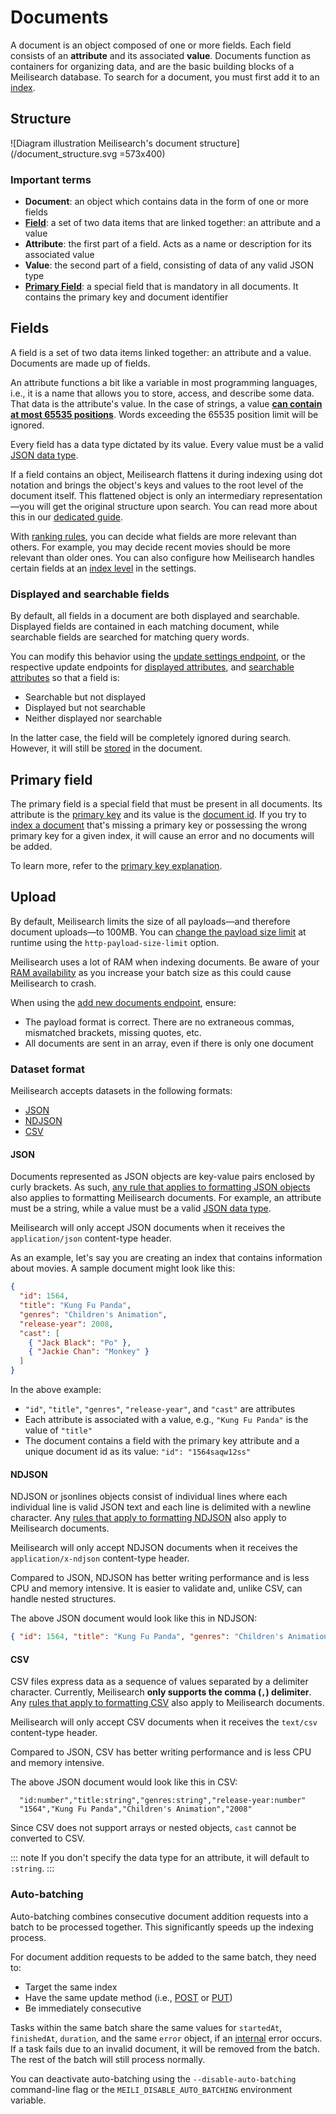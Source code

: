 # Documents

A document is an object composed of one or more fields. Each field consists of an **attribute** and its associated **value**. Documents function as containers for organizing data, and are the basic building blocks of a Meilisearch database. To search for a document, you must first add it to an [index](/learn/core_concepts/indexes.md).

## Structure

![Diagram illustration Meilisearch's document structure](/document_structure.svg =573x400)

### Important terms

- **Document**: an object which contains data in the form of one or more fields
- **[Field](#fields)**: a set of two data items that are linked together: an attribute and a value
- **Attribute**: the first part of a field. Acts as a name or description for its associated value
- **Value**: the second part of a field, consisting of data of any valid JSON type
- **[Primary Field](#primary-field)**: a special field that is mandatory in all documents. It contains the primary key and document identifier

## Fields

A field is a set of two data items linked together: an attribute and a value. Documents are made up of fields.

An attribute functions a bit like a variable in most programming languages, i.e., it is a name that allows you to store, access, and describe some data. That data is the attribute's value. In the case of strings, a value **[can contain at most 65535 positions](/learn/advanced/known_limitations.md#maximum-number-of-words-per-attribute)**. Words exceeding the 65535 position limit will be ignored.

Every field has a data type dictated by its value. Every value must be a valid [JSON data type](https://www.w3schools.com/js/js_json_datatypes.asp).

If a field contains an object, Meilisearch flattens it during indexing using dot notation and brings the object's keys and values to the root level of the document itself. This flattened object is only an intermediary representation—you will get the original structure upon search. You can read more about this in our [dedicated guide](/learn/advanced/datatypes.md#objects).

With [ranking rules](/learn/core_concepts/relevancy.md#ranking-rules), you can decide what fields are more relevant than others. For example, you may decide recent movies should be more relevant than older ones. You can also configure how Meilisearch handles certain fields at an [index level](/learn/configuration/settings.md) in the settings.

### Displayed and searchable fields

By default, all fields in a document are both displayed and searchable. Displayed fields are contained in each matching document, while searchable fields are searched for matching query words.

You can modify this behavior using the [update settings endpoint](/reference/api/settings.md#update-settings), or the respective update endpoints for [displayed attributes](/reference/api/settings.md#update-displayed-attributes), and [searchable attributes](/reference/api/settings.md#update-searchable-attributes) so that a field is:

- Searchable but not displayed
- Displayed but not searchable
- Neither displayed nor searchable

In the latter case, the field will be completely ignored during search. However, it will still be [stored](/learn/configuration/displayed_searchable_attributes.md#data-storing) in the document.

## Primary field

The primary field is a special field that must be present in all documents. Its attribute is the [primary key](/learn/core_concepts/primary_key.md#primary-key-2) and its value is the [document id](/learn/core_concepts/primary_key.md#document-id). If you try to [index a document](/learn/getting_started/quick_start.md#add-documents) that's missing a primary key or possessing the wrong primary key for a given index, it will cause an error and no documents will be added.

To learn more, refer to the [primary key explanation](/learn/core_concepts/primary_key.md).

## Upload

By default, Meilisearch limits the size of all payloads—and therefore document uploads—to 100MB. You can [change the payload size limit](/learn/configuration/instance_options.md#payload-limit-size) at runtime using the `http-payload-size-limit` option.

Meilisearch uses a lot of RAM when indexing documents. Be aware of your [RAM availability](/resources/faq.md#what-are-the-recommended-requirements-for-hosting-a-meilisearch-instance) as you increase your batch size as this could cause Meilisearch to crash.

When using the [add new documents endpoint](/reference/api/documents.md#add-or-update-documents), ensure:

- The payload format is correct. There are no extraneous commas, mismatched brackets, missing quotes, etc.
- All documents are sent in an array, even if there is only one document

### Dataset format

Meilisearch accepts datasets in the following formats:

- [JSON](#json)
- [NDJSON](#ndjson)
- [CSV](#csv)

#### JSON

Documents represented as JSON objects are key-value pairs enclosed by curly brackets. As such, [any rule that applies to formatting JSON objects](https://www.w3schools.com/js/js_json_objects.asp) also applies to formatting Meilisearch documents. For example, an attribute must be a string, while a value must be a valid [JSON data type](https://www.w3schools.com/js/js_json_datatypes.asp).

Meilisearch will only accept JSON documents when it receives the `application/json` content-type header.

As an example, let's say you are creating an index that contains information about movies. A sample document might look like this:

```json
{
  "id": 1564,
  "title": "Kung Fu Panda",
  "genres": "Children's Animation",
  "release-year": 2008,
  "cast": [
    { "Jack Black": "Po" },
    { "Jackie Chan": "Monkey" }
  ]
}
```

In the above example:

- `"id"`, `"title"`, `"genres"`, `"release-year"`, and `"cast"` are attributes
- Each attribute is associated with a value, e.g., `"Kung Fu Panda"` is the value of `"title"`
- The document contains a field with the primary key attribute and a unique document id as its value: `"id": "1564saqw12ss"`

#### NDJSON

NDJSON or jsonlines objects consist of individual lines where each individual line is valid JSON text and each line is delimited with a newline character. Any [rules that apply to formatting NDJSON](http://ndjson.org/) also apply to Meilisearch documents.

Meilisearch will only accept NDJSON documents when it receives the `application/x-ndjson` content-type header.

Compared to JSON, NDJSON has better writing performance and is less CPU and memory intensive. It is easier to validate and, unlike CSV, can handle nested structures.  

The above JSON document would look like this in NDJSON:

```json
{ "id": 1564, "title": "Kung Fu Panda", "genres": "Children's Animation", "release-year": 2008, "cast": [{ "Jack Black": "Po" }, { "Jackie Chan": "Monkey" }] }
```

#### CSV

CSV files express data as a sequence of values separated by a delimiter character. Currently, Meilisearch **only supports the comma (`,`) delimiter**. Any [rules that apply to formatting CSV](https://datatracker.ietf.org/doc/html/rfc4180) also apply to Meilisearch documents.

Meilisearch will only accept CSV documents when it receives the `text/csv` content-type header.

Compared to JSON, CSV has better writing performance and is less CPU and memory intensive.  

The above JSON document would look like this in CSV:

```csv
  "id:number","title:string","genres:string","release-year:number"
  "1564","Kung Fu Panda","Children's Animation","2008"
```

Since CSV does not support arrays or nested objects, `cast` cannot be converted to CSV.

::: note
If you don't specify the data type for an attribute, it will default to `:string`.
:::

### Auto-batching

Auto-batching combines consecutive document addition requests into a batch to be processed together. This significantly speeds up the indexing process.

For document addition requests to be added to the same batch, they need to:

- Target the same index
- Have the same update method (i.e., [POST](/reference/api/documents.md#add-or-replace-documents) or [PUT](/reference/api/documents.md#add-or-update-documents))
- Be immediately consecutive

Tasks within the same batch share the same values for `startedAt`, `finishedAt`, `duration`, and the same `error` object, if an [internal](/reference/api/overview.md#errors) error occurs. If a task fails due to an invalid document, it will be removed from the batch. The rest of the batch will still process normally.

You can deactivate auto-batching using the `--disable-auto-batching` command-line flag or the `MEILI_DISABLE_AUTO_BATCHING` environment variable.
